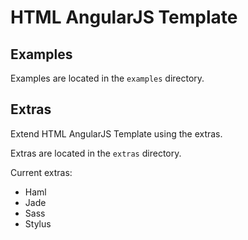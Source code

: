 HTML AngularJS Template
=======================

Examples
--------
Examples are located in the `examples` directory.

Extras
------

Extend HTML AngularJS Template using the extras.

Extras are located in the `extras` directory.

Current extras:

* Haml
* Jade
* Sass
* Stylus
